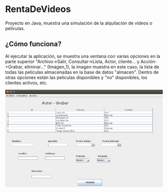 # RentaDeVideos
Proyecto en Java, muestra una simulación de la alquilación de vídeos o películas.


## ¿Cómo funciona?

Al ejecutar la aplicación, se muestra una ventana con varias opciones en la parte superior "Archivo->Salir, Consultar->Lista, Actor, cliente... y Acción->Grabar, eliminar..." (Imagen_1), la imagen muestra en este caso, la lista de todas las películas almacenadas en la base de datos "almacen". Dentro de otras opciones están las películas disponibles y "no" disponibles, los clientes activos, etc.

![Img-1](Images_Readme/Prueba_1.png)
